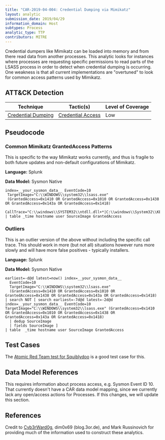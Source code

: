 ```yaml
---
title: "CAR-2019-04-004: Credential Dumping via Mimikatz"
layout: analytic
submission_date: 2019/04/29
information_domain: Host
subtypes: Process
analytic_type: TTP
contributors: MITRE
---
```


Credential dumpers like Mimikatz can be loaded into memory and from there read data from another processes. This analytic looks for instances where processes are requesting specific permissions to read parts of the LSASS process in order to detect when credential dumping is occurring. One weakness is that all current implementations are "overtuned" to look for common access patterns used by Mimikatz.
## ATT&CK Detection

|Technique|Tactic(s)|Level of Coverage |
|---|---|---|
|[Credential Dumping](https://attack.mitre.org/techniques/T1003/)|[Credential Access](https://attack.mitre.org/tactics/TA0006/)|Low|


## Pseudocode

### Common Mimikatz GrantedAccess Patterns

This is specific to the way Mimikatz works currently, and thus is fragile to both future updates and non-default configurations of Mimikatz.

**Language:** Splunk

**Data Model:** Sysmon Native

```spl
index=__your_sysmon_data__ EventCode=10 
 TargetImage="C:\\WINDOWS\\system32\\lsass.exe"
 (GrantedAccess=0x1410 OR GrantedAccess=0x1010 OR GrantedAccess=0x1438 OR GrantedAccess=0x143a OR GrantedAccess=0x1418)
 CallTrace="C:\\windows\\SYSTEM32\\ntdll.dll+*|C:\\windows\\System32\\KERNELBASE.dll+20edd|UNKNOWN(*)" 
| table _time hostname user SourceImage GrantedAccess
```

### Outliers

This is an outlier version of the above without including the specific call trace. This should work in more (but not all) situations however runs more slowly and will have more false positives - typically installers.

**Language:** Splunk 

**Data Model:** Sysmon Native

```spl
earliest=-d@d latest=now() index=__your_sysmon_data__
  EventCode=10
  TargetImage="C:\\WINDOWS\\system32\\lsass.exe"
  (GrantedAccess=0x1410 OR GrantedAccess=0x1010 OR GrantedAccess=0x1438 OR GrantedAccess=0x143a OR GrantedAccess=0x1418) 
| search NOT [ search earliest=-7d@d latest=-2d@d index=__your_sysmon_data__ EventCode=10 TargetImage="C:\\WINDOWS\\system32\\lsass.exe" (GrantedAccess=0x1410 OR GrantedAccess=0x1010 OR GrantedAccess=0x1438 OR GrantedAccess=0x143a OR GrantedAccess=0x1418) 
  | dedup SourceImage 
  | fields SourceImage ]
| table  _time hostname user SourceImage GrantedAccess
```

 
## Test Cases

The [Atomic Red Team test for Squiblydoo](https://github.com/redcanaryco/atomic-red-team/blob/master/atomics/T1117/T1117.md#atomic-test-2---regsvr32-remote-com-scriptlet-execution) is a good test case for this.

## Data Model References

This requires information about process access, e.g. Sysmon Event ID 10. That currently doesn't have a CAR data model mapping, since we currently lack any open/access actions for Processes. If this changes, we will update this section.

## References

Credit to [Cyb3rWard0g](https://github.com/Cyb3rWard0g/ThreatHunter-Playbook/blob/master/playbooks/platforms/windows/06_credential_access/credential_dumping/variants/mimikatz_inmem.md), dim0x69 (blog.3or.de), and Mark Russinovich for providing much of the information used to construct these analytics.


